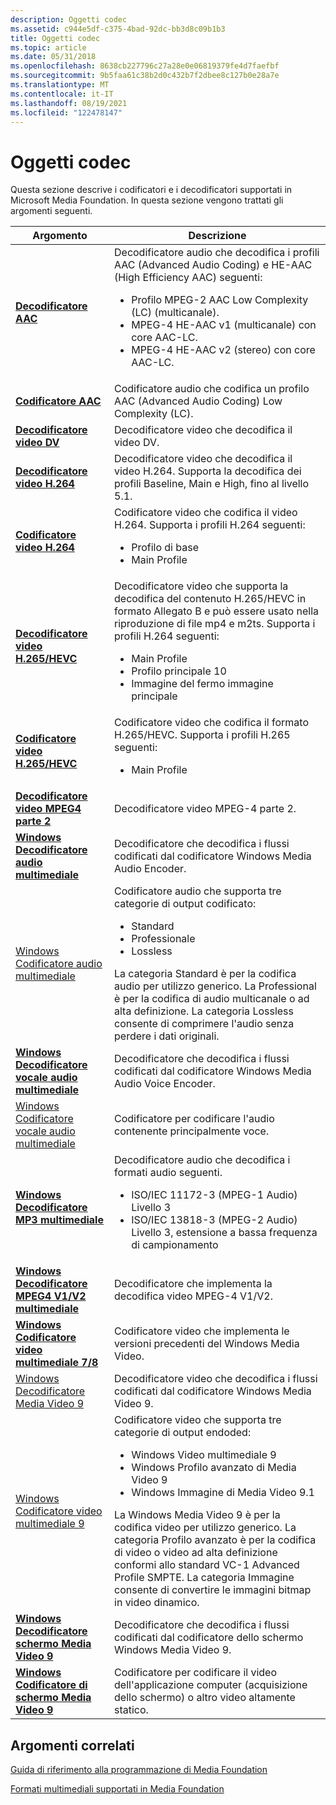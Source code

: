 ```yaml
---
description: Oggetti codec
ms.assetid: c944e5df-c375-4bad-92dc-bb3d8c09b1b3
title: Oggetti codec
ms.topic: article
ms.date: 05/31/2018
ms.openlocfilehash: 8638cb227796c27a28e0e06819379fe4d7faefbf
ms.sourcegitcommit: 9b5faa61c38b2d0c432b7f2dbee8c127b0e28a7e
ms.translationtype: MT
ms.contentlocale: it-IT
ms.lasthandoff: 08/19/2021
ms.locfileid: "122478147"
---
```

# <a name="codec-objects"></a>Oggetti codec

Questa sezione descrive i codificatori e i decodificatori supportati in Microsoft Media Foundation. In questa sezione vengono trattati gli argomenti seguenti.




| Argomento | Descrizione | 
|-------|-------------|
| <a href="aac-decoder.md"><strong>Decodificatore AAC</strong></a> | Decodificatore audio che decodifica i profili AAC (Advanced Audio Coding) e HE-AAC (High Efficiency AAC) seguenti:<ul><li>Profilo MPEG-2 AAC Low Complexity (LC) (multicanale).</li><li>MPEG-4 HE-AAC v1 (multicanale) con core AAC-LC.</li><li>MPEG-4 HE-AAC v2 (stereo) con core AAC-LC.</li></ul> | 
| <a href="aac-encoder.md"><strong>Codificatore AAC</strong></a> | Codificatore audio che codifica un profilo AAC (Advanced Audio Coding) Low Complexity (LC). | 
| <a href="dv-video-decoder.md"><strong>Decodificatore video DV</strong></a> | Decodificatore video che decodifica il video DV. | 
| <a href="h-264-video-decoder.md"><strong>Decodificatore video H.264</strong></a> | Decodificatore video che decodifica il video H.264. Supporta la decodifica dei profili Baseline, Main e High, fino al livello 5.1. | 
| <a href="h-264-video-encoder.md"><strong>Codificatore video H.264</strong></a> | Codificatore video che codifica il video H.264. Supporta i profili H.264 seguenti:<ul><li>Profilo di base</li><li>Main Profile</li></ul> | 
| <a href="h-264-video-decoder.md"><strong>Decodificatore video H.265/HEVC</strong></a> | Decodificatore video che supporta la decodifica del contenuto H.265/HEVC in formato Allegato B e può essere usato nella riproduzione di file mp4 e m2ts. Supporta i profili H.264 seguenti:<ul><li>Main Profile</li><li>Profilo principale 10</li><li>Immagine del fermo immagine principale</li></ul> | 
| <a href="h-264-video-encoder.md"><strong>Codificatore video H.265/HEVC</strong></a> | Codificatore video che codifica il formato H.265/HEVC. Supporta i profili H.265 seguenti:<ul><li>Main Profile</li></ul> | 
| <a href="mpeg4part2videodecoder.md"><strong>Decodificatore video MPEG4 parte 2</strong></a> | Decodificatore video MPEG-4 parte 2. | 
| <a href="windowsmediaaudiodecoder.md"><strong>Windows Decodificatore audio multimediale</strong></a> | Decodificatore che decodifica i flussi codificati dal codificatore Windows Media Audio Encoder. | 
| <a href="windowsmediaaudioencoder.md">Windows Codificatore audio multimediale</a> | Codificatore audio che supporta tre categorie di output codificato:<ul><li>Standard</li><li>Professionale</li><li>Lossless</li></ul>La categoria Standard è per la codifica audio per utilizzo generico. La Professional è per la codifica di audio multicanale o ad alta definizione. La categoria Lossless consente di comprimere l'audio senza perdere i dati originali. | 
| <a href="windowsmediaaudiovoicedecoder.md"><strong>Windows Decodificatore vocale audio multimediale</strong></a> | Decodificatore che decodifica i flussi codificati dal codificatore Windows Media Audio Voice Encoder. | 
| <a href="windowsmediaaudiovoiceencoder.md">Windows Codificatore vocale audio multimediale</a> | Codificatore per codificare l'audio contenente principalmente voce. | 
| <a href="windows-media-mp3-decoder.md"><strong>Windows Decodificatore MP3 multimediale</strong></a> | Decodificatore audio che decodifica i formati audio seguenti.<ul><li>ISO/IEC 11172-3 (MPEG-1 Audio) Livello 3</li><li>ISO/IEC 13818-3 (MPEG-2 Audio) Livello 3, estensione a bassa frequenza di campionamento</li></ul> | 
| <a href="windowsmediampeg4decoder.md"><strong>Windows Decodificatore MPEG4 V1/V2 multimediale</strong></a> | Decodificatore che implementa la decodifica video MPEG-4 V1/V2. | 
| <a href="windows-media-video-7-and-8-encoders.md"><strong>Windows Codificatore video multimediale 7/8</strong></a> | Codificatore video che implementa le versioni precedenti del Windows Media Video. | 
| <a href="windowsmediavideo9decoder.md">Windows Decodificatore Media Video 9</a> | Decodificatore video che decodifica i flussi codificati dal codificatore Windows Media Video 9. | 
| <a href="windowsmediavideo9encoder.md">Windows Codificatore video multimediale 9</a> | Codificatore video che supporta tre categorie di output endoded:<ul><li>Windows Video multimediale 9</li><li>Windows Profilo avanzato di Media Video 9</li><li>Windows Immagine di Media Video 9.1</li></ul>La Windows Media Video 9 è per la codifica video per utilizzo generico. La categoria Profilo avanzato è per la codifica di video o video ad alta definizione conformi allo standard VC-1 Advanced Profile SMPTE. La categoria Immagine consente di convertire le immagini bitmap in video dinamico. | 
| <a href="windowsmediavideo9screendecoder.md"><strong>Windows Decodificatore schermo Media Video 9</strong></a> | Decodificatore che decodifica i flussi codificati dal codificatore dello schermo Windows Media Video 9. | 
| <a href="windowsmediavideo9screenencoder.md"><strong>Windows Codificatore di schermo Media Video 9</strong></a> | Codificatore per codificare il video dell'applicazione computer (acquisizione dello schermo) o altro video altamente statico. | 




 

## <a name="related-topics"></a>Argomenti correlati

<dl> <dt>

[Guida di riferimento alla programmazione di Media Foundation](media-foundation-programming-reference.md)
</dt> <dt>

[Formati multimediali supportati in Media Foundation](supported-media-formats-in-media-foundation.md)
</dt> </dl>

 

 



